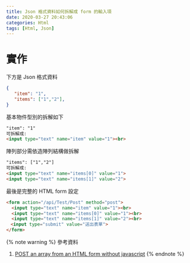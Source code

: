 ```yaml
---
title: Json 格式資料如何拆解成 form 的輸入項
date: 2020-03-27 20:43:06
categories: Html
tags: [Html, Json]
---
```


# 實作
下方是 Json 格式資料
```json
{
   "item": "1",
   "items": ["1","2"],
}
```

<!--more-->

基本物件型別的拆解如下
```html
"item": "1"
可拆解成:
<input type="text" name="item" value="1"><br>
```

陣列部分需依造陣列結構做拆解
```html
"items": ["1","2"]
可拆解成:
<input type="text" name="items[0]" value="1">
<input type="text" name="items[1]" value="2">
```

最後是完整的 HTML form 設定
```html
<form action="/api/Test/Post" method="post">
  <input type="text" name="item" value="1"><br>
  <input type="text" name="items[0]" value="1"><br>
  <input type="text" name="items[1]" value="2"><br>
　<input type="submit" value="送出表單">
</form>
```

{% note warning %}
參考資料
1. [POST an array from an HTML form without javascript](https://stackoverflow.com/questions/9073690/post-an-array-from-an-html-form-without-javascript)
{% endnote %}